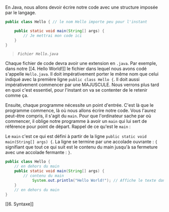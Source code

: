 En Java, nous allons devoir écrire notre code avec une structure imposée par le langage.

```java title:Hello.java
public class Hello { // le nom Hello importe peu pour l'instant

    public static void main(String[] args) {
        // Je mettrai mon code ici
    }
}
```
>*`Fichier Hello.java`*

Chaque fichier de code devra avoir une extension en `.java`. Par exemple, dans notre [[4. Hello World!]] le fichier dans lequel nous avons codé s'appelle `Hello.java`. Il doit impérativement porter le même nom que celui indiqué avec la première ligne `public class Hello {`. Il doit aussi impérativement commencer par une MAJUSCULE. Nous verrons plus tard en quoi c'est essentiel, pour l'instant on va se contenter de le retenir comme ça.

Ensuite, chaque programme nécessite un point d'entrée. C'est là que le programme commence, là où nous allons écrire notre code. Vous l'aurez peut-être compris, il s'agit du `main`. Pour que l'ordinateur sache par où commencer, il oblige notre programme à avoir un `main` qui lui sert de référence pour point de départ.
Rappel de ce qu'est le `main` :

Le `main` c'est ce qui est défini à partir de la ligne `public static void main(String[] args) {`. La ligne se termine par une accolade ouvrante : `{` signifiant que tout ce qui suit est le contenu du main jusqu'à sa fermeture avec une accolade fermante : `}`.

```java title:Hello.java
public class Hello {
	// en dehors du main
    public static void main(String[] args) {
        // contenu du main
    		System.out.println("Hello World!"); // Affiche le texte dans la console
    }
    // en dehors du main
}
```

[[6. Syntaxe]]